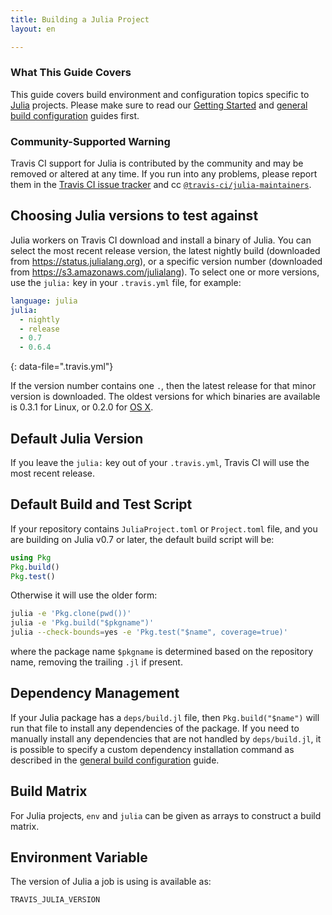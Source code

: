 ```yaml
---
title: Building a Julia Project
layout: en

---
```


### What This Guide Covers

This guide covers build environment and configuration topics specific to
[Julia](http://julialang.org) projects. Please make sure to read our
[Getting Started](/user/getting-started/) and
[general build configuration](/user/customizing-the-build/) guides first.

### Community-Supported Warning

Travis CI support for Julia is contributed by the community and may be removed
or altered at any time. If you run into any problems, please report them in the
[Travis CI issue tracker](https://github.com/travis-ci/travis-ci/issues/new?labels=julia)
and cc [`@travis-ci/julia-maintainers`](https://github.com/orgs/travis-ci/teams/julia-maintainers).

## Choosing Julia versions to test against

Julia workers on Travis CI download and install a binary of Julia.
You can select the most recent release version, the latest nightly build
(downloaded from <https://status.julialang.org>), or a specific version number
(downloaded from <https://s3.amazonaws.com/julialang>). To select one or more
versions, use the `julia:` key in your `.travis.yml` file, for example:

```yaml
language: julia
julia:
  - nightly
  - release
  - 0.7
  - 0.6.4
```
{: data-file=".travis.yml"}

If the version number contains one `.`, then the latest release for that minor version
is downloaded. The oldest versions for which binaries are available is 0.3.1 for Linux,
or 0.2.0 for [OS X](/user/multi-os/).

## Default Julia Version

If you leave the `julia:` key out of your `.travis.yml`, Travis CI will use
the most recent release.

## Default Build and Test Script

If your repository contains `JuliaProject.toml` or `Project.toml` file, and you are
building on Julia v0.7 or later, the default build script will be:
```julia
using Pkg
Pkg.build()
Pkg.test()
```

Otherwise it will use the older form:
```bash
julia -e 'Pkg.clone(pwd())'
julia -e 'Pkg.build("$pkgname")'
julia --check-bounds=yes -e 'Pkg.test("$name", coverage=true)'
```
where the package name `$pkgname` is determined based on the repository name,
removing the trailing `.jl` if present.

## Dependency Management

If your Julia package has a `deps/build.jl` file, then `Pkg.build("$name")`
will run that file to install any dependencies of the package. If you need
to manually install any dependencies that are not handled by `deps/build.jl`,
it is possible to specify a custom dependency installation command as described
in the [general build configuration](/user/customizing-the-build/) guide.

## Build Matrix

For Julia projects, `env` and `julia` can be given as arrays
to construct a build matrix.

## Environment Variable

The version of Julia a job is using is available as:

```
TRAVIS_JULIA_VERSION
```
